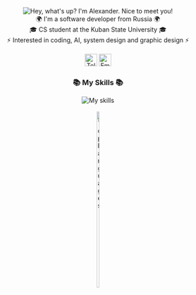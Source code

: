 <div align="center">
  <div>
    <picture>
      <source media="(prefers-color-scheme: dark)" srcset="https://readme-typing-svg.demolab.com?font=Inter&weight=600&size=20&duration=3000&pause=500&color=FFFFFF&center=true&vCenter=true&width=435&height=60&lines=Hey%2C+what's+up%3F+%F0%9F%A6%84;I'm+Alexander;Nice+to+meet+you+%F0%9F%92%99"/>
      <img src="https://readme-typing-svg.demolab.com?font=Inter&weight=600&size=20&duration=3000&pause=500&color=000000&center=true&vCenter=true&width=435&height=60&lines=Hey%2C+what's+up%3F+%F0%9F%A6%84;I'm+Alexander;Nice+to+meet+you+%F0%9F%92%99" alt="Hey, what's up? I'm Alexander. Nice to meet you!"/>
    </picture>
  </div>
  
  <div>
    🌍 I'm a software developer from Russia 🌍
    <br>
    🎓 CS student at the Kuban State University 🎓
    <br>
    ⚡ Interested in coding, AI, system design and graphic design ⚡
  </div>

  <br>

  <div>
    <a href="https://t.me/rexandel"><img src="https://img.shields.io/badge/Telegram-2CA5E0?style=for-the-badge&logoColor=white&labelColor=2CA5E0" alt="Telegram" title="@rexandel" style="height: 28px;"/></a>
    <a href="mailto:rexandel.dev@gmail.com"><img src="https://img.shields.io/badge/Email-D14836?style=for-the-badge&logoColor=white&labelColor=D14836" alt="Email" style="height: 28px;"/></a>
    <!-- <a href="https://linkedin.com/in/rexandel" target="_blank" rel="noopener noreferrer"><img src="https://img.shields.io/badge/LinkedIn-0077B5?style=for-the-badge&logoColor=white&labelColor=0077B5" alt="LinkedIn" style="height: 28px;"/></a> -->
  </div>
  
  <div>
    <h3>📚 My Skills 📚</h3>
    <picture>
      <source media="(prefers-color-scheme: dark)" srcset="https://skillicons.dev/icons?i=python%2Cjava%2Ckotlin%2Cqt%2Candroidstudio%2Cpostgresql%2Cmysql%2Cpostman%2Ckafka%2Crabbitmq&theme=dark&perline=5"/>
      <img src="https://skillicons.dev/icons?i=python%2Cjava%2Ckotlin%2Cqt%2Candroidstudio%2Cpostgresql%2Cmysql%2Cpostman%2Ckafka%2Crabbitmq&theme=light&perline=5" alt="My skills"/>
    </picture>
  </div>

  <br>
  
  <div style="max-width: 50px;">
    <picture style="width: 32%; height: auto;">
      <source 
      media="(prefers-color-scheme: dark)"
      srcset="https://github-readme-stats.vercel.app/api/top-langs/?username=rexandel&layout=compact&theme=vue-dark&hide_border=true&langs_count=6&custom_title=Most%20Used%20Languages"
      />
      <source
      media="(prefers-color-scheme: light)" 
      srcset="https://github-readme-stats.vercel.app/api/top-langs/?username=rexandel&layout=compact&theme=vue&hide_border=true&langs_count=6&custom_title=Most%20Used%20Languages"
      />
      <img
      src="https://github-readme-stats.vercel.app/api/top-langs/?username=rexandel&layout=compact"
      alt="Top Languages"
      style="width: 32%; height: auto;"
      />
    </picture>
  </div>
</div>
